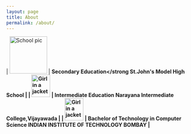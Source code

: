 ```yaml
---
layout: page
title: About
permalink: /about/
---
```


| <img src="https://content3.jdmagicbox.com/comp/krishna/q1/9999p8676.8676.171226090808.p8q1/catalogue/st-johns-em-model-high-school-bantumilli-krishna-schools-kjkc8s45wx-250.jpg" alt="School pic" style="width:100px;height:100px;"> | <strong>Secondary Education</strong St.John's Model High School |
| <img src="https://www.narayanaschools.in/wp-content/webp-images/Home-Images/vision-narayana.webp" alt="Girl in a jacket" style="width:50px;height:60px;"> | Intermediate Education     Narayana Intermediate College,Vijayawada |
| <img src="https://upload.wikimedia.org/wikipedia/en/thumb/1/1d/Indian_Institute_of_Technology_Bombay_Logo.svg/330px-Indian_Institute_of_Technology_Bombay_Logo.svg.png" alt="Girl in a jacket" style="width:50px;height:60px;"> | Bachelor of Technology in Computer Science   INDIAN INSTITUTE OF TECHNOLOGY BOMBAY  |
